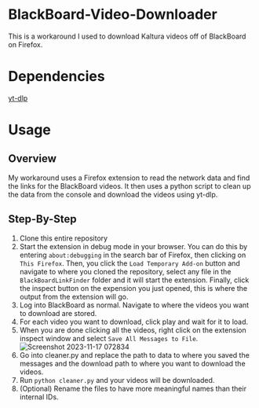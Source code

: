 # BlackBoard-Video-Downloader
This is a workaround I used to download Kaltura videos off of BlackBoard on Firefox. 

# Dependencies
[yt-dlp](https://github.com/yt-dlp/yt-dlp)

# Usage
## Overview 
My workaround uses a Firefox extension to read the network data and find the links for the BlackBoard videos.
It then uses a python script to clean up the data from the console and download the videos using yt-dlp.
## Step-By-Step
1. Clone this entire repository
2. Start the extension in debug mode in your browser. You can do this by entering `about:debugging` in the search bar of Firefox,
then clicking on `This Firefox`. Then, you click the `Load Temporary Add-on` button and navigate to where you cloned the repository, 
select any file in the `BlackBoardLinkFinder` folder and it will start the extension. Finally, click the inspect button on the expension
you just opened, this is where the output from the extension will go.
3. Log into BlackBoard as normal. Navigate to where the videos you want to download are stored.
4. For each video you want to download, click play and wait for it to load.
5. When you are done clicking all the videos, right click on the extension inspect window and select `Save All Messages to File`.
![Screenshot 2023-11-17 072834](https://github.com/unkindled-one/BlackBoard-Video-Downloader/assets/87220291/5f740439-09a9-44d7-ae21-9b3fde252794)
6. Go into cleaner.py and replace the path to data to where you saved the messages and the download path to where you want to download the videos.
7. Run `python cleaner.py` and your videos will be downloaded.
8. (Optional) Rename the files to have more meaningful names than their internal IDs.
